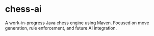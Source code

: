 # chess-ai
A work-in-progress Java chess engine using Maven. Focused on move generation, rule enforcement, and future AI integration.
